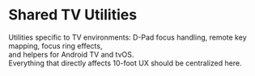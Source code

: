 # Shared TV Utilities

Utilities specific to TV environments: D-Pad focus handling, remote key mapping, focus ring effects,  
and helpers for Android TV and tvOS.  
Everything that directly affects 10-foot UX should be centralized here.
